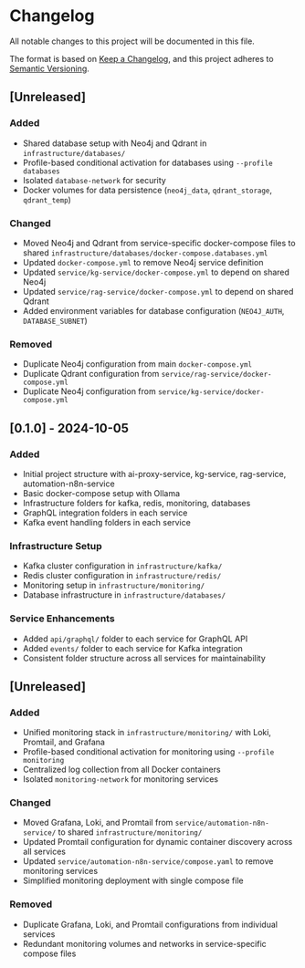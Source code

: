# Changelog

All notable changes to this project will be documented in this file.

The format is based on [Keep a Changelog](https://keepachangelog.com/en/1.0.0/),
and this project adheres to [Semantic Versioning](https://semver.org/spec/v2.0.0.html).

## [Unreleased]

### Added
- Shared database setup with Neo4j and Qdrant in `infrastructure/databases/`
- Profile-based conditional activation for databases using `--profile databases`
- Isolated `database-network` for security
- Docker volumes for data persistence (`neo4j_data`, `qdrant_storage`, `qdrant_temp`)

### Changed
- Moved Neo4j and Qdrant from service-specific docker-compose files to shared `infrastructure/databases/docker-compose.databases.yml`
- Updated `docker-compose.yml` to remove Neo4j service definition
- Updated `service/kg-service/docker-compose.yml` to depend on shared Neo4j
- Updated `service/rag-service/docker-compose.yml` to depend on shared Qdrant
- Added environment variables for database configuration (`NEO4J_AUTH`, `DATABASE_SUBNET`)

### Removed
- Duplicate Neo4j configuration from main `docker-compose.yml`
- Duplicate Qdrant configuration from `service/rag-service/docker-compose.yml`
- Duplicate Neo4j configuration from `service/kg-service/docker-compose.yml`

## [0.1.0] - 2024-10-05

### Added
- Initial project structure with ai-proxy-service, kg-service, rag-service, automation-n8n-service
- Basic docker-compose setup with Ollama
- Infrastructure folders for kafka, redis, monitoring, databases
- GraphQL integration folders in each service
- Kafka event handling folders in each service

### Infrastructure Setup
- Kafka cluster configuration in `infrastructure/kafka/`
- Redis cluster configuration in `infrastructure/redis/`
- Monitoring setup in `infrastructure/monitoring/`
- Database infrastructure in `infrastructure/databases/`

### Service Enhancements
- Added `api/graphql/` folder to each service for GraphQL API
- Added `events/` folder to each service for Kafka integration
- Consistent folder structure across all services for maintainability

## [Unreleased]

### Added
- Unified monitoring stack in `infrastructure/monitoring/` with Loki, Promtail, and Grafana
- Profile-based conditional activation for monitoring using `--profile monitoring`
- Centralized log collection from all Docker containers
- Isolated `monitoring-network` for monitoring services

### Changed
- Moved Grafana, Loki, and Promtail from `service/automation-n8n-service/` to shared `infrastructure/monitoring/`
- Updated Promtail configuration for dynamic container discovery across all services
- Updated `service/automation-n8n-service/compose.yaml` to remove monitoring services
- Simplified monitoring deployment with single compose file

### Removed
- Duplicate Grafana, Loki, and Promtail configurations from individual services
- Redundant monitoring volumes and networks in service-specific compose files

